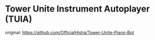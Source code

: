 # Tower Unite Instrument Autoplayer (TUIA)

original: https://github.com/OfficialHisha/Tower-Unite-Piano-Bot
